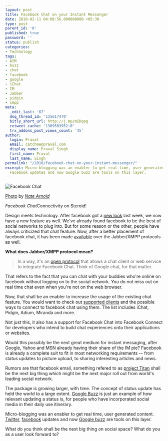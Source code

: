 ```yaml
---
layout: post
title: Facebook Chat on your Instant Messenger
date: 2010-02-11 04:08:56.000000000 +05:30
type: post
parent_id: '0'
published: true
password: ''
status: publish
categories:
- Technology
tags:
- AIM
- buzz
- chat
- facebook
- google
- iChat
- IM
- Jabber
- pidgin
- xmpp
meta:
  _edit_last: '67'
  dsq_thread_id: '135617470'
  bitly_short_url: http://j.mp/mIDqag
  retweet_cache: '1309583952:0'
  trx_addons_post_views_count: '45'
author:
  login: Praval
  email: catchme@praval.com
  display_name: Praval Singh
  first_name: Praval
  last_name: Singh
permalink: "/2010/facebook-chat-on-your-instant-messenger/"
excerpt: Micro-blogging was an enabler to get real time, user generated content. Twitter,
  Facebook updates and now Google buzz are tools on this layer.
---
```

<div class="figure"><img src="/static/2010/02/facebook-chat.jpg" alt="Facebook Chat" />
<p class="credit"><abbr class="type" title="Photograph">Photo</abbr> by <cite><a href="http://www.flickr.com/photos/nathandarnold/2437117366/">Nate Arnold</a></cite></p>
<p class="caption"><em class="title">Facebook Chat</em>Connectivity on Steroid!</p>
</div>
<p><!--more--></p>
<p>Design meets technology. After facebook got a <a href="http://blog.facebook.com/blog.php?post=287459122130">new look</a> last week, we now have a new feature as well. We've already found facebook to be the best of social networks to plug into. But for some reason or the other, people have always criticized that chat feature. Now, after a better placement of facebook chat, it has been made <a href="http://blog.facebook.com/blog.php?post=297991732130">available</a> over the Jabber/XMPP protocols as well.</p>
<p><strong>What does Jabber/XMPP protocol mean?</strong></p>
<blockquote><p>In a way, it's an <a href="http://en.wikipedia.org/wiki/Extensible_Messaging_and_Presence_Protocol">open protocol</a> that allows a chat client or web service to integrate Facebook Chat. Think of Google chat, for that matter.</p></blockquote>
<p>That refers to the fact that you can chat with your buddies who're online on facebook without logging on to the social network. You do not miss out on real time chat even when you're not on the web browser. </p>
<p>Now, that shall be an enabler to increase the usage of the existing chat feature. You would want to check out <a href="http://www.facebook.com/sitetour/chat.php">supported clients</a> and the possible ways to connect to facebook chat using them. The list includes iChat, Pidgin, Adium, Miranda and more.</p>
<p>Not just this, it also has a support for Facebook Chat into Facebook Connect for developers who intend to build chat experiences onto their applications or websites.</p>
<p>Would this possibly be the next great medium for instant messaging, after Google, Yahoo and MSN already having their share of the IM pie? Facebook is already a complete suit to fit in most networking requirements -- from status updates to picture upload, to sharing interesting articles and news.</p>
<p>Rumors are that facebook email, something refered to as <a href="http://techcrunch.com/2010/02/05/facebooks-project-titan-a-full-featured-webmail-product/">project Titan</a> shall be the next big thing which might be the next major roll out from world's leading social network. </p>
<p>The package is growing larger, with time. The concept of status update has held the world to a large extent. <a href="http://www.google.com/buzz">Google Buzz</a> is just an example of how relevant updating a status is, for people who have incorporated social media in their daily use itinerary. </p>
<p>Micro-blogging was an enabler to get real time, user generated content. <a href="http://twitter.com">Twitter</a>, <a href="http://facebook.com">facebook</a> updates and now <a href="http://google.com/buzz">Google buzz</a> are tools on this layer. </p>
<p>What do you think shall be the next big thing on social space? What do you as a user look forward to?</p>

